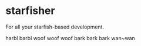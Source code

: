 # starfisher
For all your starfish-based development.

harbl barbl
woof woof woof
bark bark bark
wan~wan
